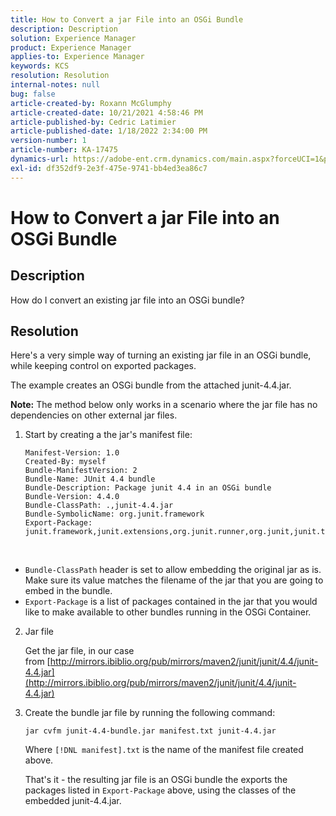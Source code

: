 ```yaml
---
title: How to Convert a jar File into an OSGi Bundle
description: Description
solution: Experience Manager
product: Experience Manager
applies-to: Experience Manager
keywords: KCS
resolution: Resolution
internal-notes: null
bug: false
article-created-by: Roxann McGlumphy
article-created-date: 10/21/2021 4:58:46 PM
article-published-by: Cedric Latimier
article-published-date: 1/18/2022 2:34:00 PM
version-number: 1
article-number: KA-17475
dynamics-url: https://adobe-ent.crm.dynamics.com/main.aspx?forceUCI=1&pagetype=entityrecord&etn=knowledgearticle&id=94505726-9032-ec11-b6e5-000d3a5ba97a
exl-id: df352df9-2e3f-475e-9741-bb4ed3ea86c7
---
```

# How to Convert a jar File into an OSGi Bundle

## Description


How do I convert an existing jar file into an OSGi bundle?


## Resolution


Here's a very simple way of turning an existing jar file in an OSGi bundle, while keeping control on exported packages.

The example creates an OSGi bundle from the attached junit-4.4.jar.

<b>Note:</b> The method below only works in a scenario where the jar file has no dependencies on other external jar files.



1. Start by creating a the jar's manifest file:

   ```
   Manifest-Version: 1.0
   Created-By: myself
   Bundle-ManifestVersion: 2
   Bundle-Name: JUnit 4.4 bundle
   Bundle-Description: Package junit 4.4 in an OSGi bundle
   Bundle-Version: 4.4.0
   Bundle-ClassPath: .,junit-4.4.jar
   Bundle-SymbolicName: org.junit.framework
   Export-Package: junit.framework,junit.extensions,org.junit.runner,org.junit,junit.textui
   ```

 
- `Bundle-ClassPath` header is set to allow embedding the original jar as is. Make sure its value matches the filename of the jar that you are going to embed in the bundle.
- `Export-Package` is a list of packages contained in the jar that you would like to make available to other bundles running in the OSGi Container.
2. Jar file

    Get the jar file, in our case from [http://mirrors.ibiblio.org/pub/mirrors/maven2/junit/junit/4.4/junit-4.4.jar](http://mirrors.ibiblio.org/pub/mirrors/maven2/junit/junit/4.4/junit-4.4.jar)
3. Create the bundle jar file by running the following command:


   ```
   jar cvfm junit-4.4-bundle.jar manifest.txt junit-4.4.jar
   ```



   Where `[!DNL manifest].txt` is the name of the manifest file created above.



   That's it - the resulting jar file is an OSGi bundle the exports the packages listed in `Export-Package` above, using the classes of the embedded junit-4.4.jar.
